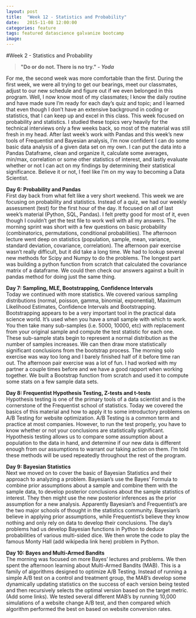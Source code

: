 ```yaml
---
layout: post
title:  "Week 12 - Statistics and Probability"
date:   2015-11-08 12:00:00
categories: feature
tags: featured datascience galvanize bootcamp
image:
---
```


#Week 2 - Statistics and Probability


>**"Do or do not. There is no try." _- Yoda_**


For me, the second week was more comfortable than the first. During the first week, we were all trying to get our bearings, meet our classmates, adjust to our new schedule and figure out if we even belonged in this program. Well, I now know most of my classmates; I know the daily routine and have made sure I’m ready for each day’s quiz and topic; and I learned that even though I don’t have an extensive background in coding or statistics, that I can keep up and excel in this class. This week focused on probability and statistics. I studied these topics very heavily for the technical interviews only a few weeks back, so most of the material was still fresh in my head. After last week’s work with Pandas and this week’s new tools of Frequentist and Bayesian analysis, I’m now confident I can do some basic data analysis of a given data set on my own. I can put the data into a Pandas Dataframe, clean and organize it, calculate some averages, min/max, correlation or some other statistics of interest, and lastly evaluate whether or not I can act on my findings by determining their statistical significance. Believe it or not, I feel like I’m on my way to becoming a Data Scientist.


**Day 6: Probability and Pandas**  
First day back from what felt like a very short weekend. This week we are focusing on probability and statistics. Instead of a quiz, we had our weekly assessment (test) for the first hour of the day. It focused on all of last week’s material (Python, SQL, Pandas). I felt pretty good for most of it, even though I couldn’t get the test file to work well with all my answers. The morning sprint was short with a few questions on basic probability (combinatorics, permutations, conditional probabilities). The afternoon lecture went deep on statistics (population, sample, mean, variance, standard deviation, covariance, correlation). The afternoon pair exercise wasn’t really difficult, but it did take a long time. We had to lookup several new methods for Scipy and Numpy to do the problems. The longest part was building a python function from scratch that calculated the covariance matrix of a dataframe. We could then check our answers against a built in pandas method for doing just the same thing.

**Day 7: Sampling, MLE, Bootstrapping, Confidence Intervals**  
Today we continued with more statistics. We covered various sampling distributions (normal, poisson, gamma, binomial, exponential), Maximum Likelihood Estimates, Confidence Intervals and Bootstrapping. Bootstrapping appears to be a very important tool in the practical data science world. It’s used when you have a small sample with which to work. You then take many sub-samples (i.e. 5000, 10000, etc) with replacement from your original sample and compute the test statistic for each one. These sub-sample stats begin to represent a normal distribution as the number of samples increases. We can then draw more statistically significant conclusions from the bootstrap process. The morning solo exercise was way too long and I barely finished half of it before time ran out. The afternoon pair exercise was a lot of fun. I had worked with my partner a couple times before and we have a good rapport when working together. We built a Bootstrap function from scratch and used it to compute some stats on a few sample data sets.

**Day 8: Frequentist Hypothesis Testing, Z-tests and t-tests**  
Hypothesis testing is one of the primary tools of a data scientist and is the cornerstone of the Frequentist school of statistics. Today we covered the basics of this material and how to apply it to some introductory problems on A/B Testing for website optimization. A/B Testing is a common term and practice at most companies. However, to run the test properly, you have to know whether or not your conclusions are statistically significant. Hypothesis testing allows us to compare some assumption about a population to the data in hand, and determine if our new data is different enough from our assumptions to warrant our taking action on them. I’m told these methods will be used repeatedly throughout the rest of the program.

**Day 9: Bayesian Statistics**  
Next we moved on to cover the basic of Bayesian Statistics and their approach to analyzing a problem. Bayesian’s use the Bayes’ Formula to combine prior assumptions about a sample and combine them with the sample data, to develop posterior conclusions about the sample statistics of interest. They then might use the new posterior inferences as the prior assumption for a new analysis. Apparently Bayesian’s and Frequentist’s are the two major schools of thought in the statistics community. Bayesian’s believe in applying prior assumptions, while Frequentist’s believe they know nothing and only rely on data to develop their conclusions. The day’s problems had us develop Bayesian functions in Python to deduce probabilities of various multi-sided dice. We then wrote the code to play the famous Monty Hall (add wikipedia link here) problem in Python.

**Day 10: Bayes and Multi-Armed Bandits**  
The morning was focused on more Bayes’ lectures and problems. We then spent the afternoon learning about Multi-Armed Bandits (MAB). This is a family of algorithms designed to optimize A/B Testing. Instead of running a simple A/B test on a control and treatment group, the MAB’s develop some dynamically updating statistics on the success of each version being tested and then recursively selects the optimal version based on the target metric. (Add some links). We tested several different MAB’s by running 10,000 simulations of a website change A/B test, and then compared which algorithm performed the best on based on website conversion rates.